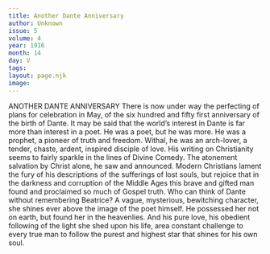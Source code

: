 ```yaml
---
title: Another Dante Anniversary
author: Unknown
issue: 5
volume: 4
year: 1916
month: 14
day: V
tags:
layout: page.njk
image:
---
```

ANOTHER DANTE ANNIVERSARY       There is now under way the perfecting of plans for celebration in May, of the six hundred and fifty first anniversary of the birth of Dante. It may be said that the world’s interest in Dante is far more than interest in a poet. He was a poet, but he was more. He was a prophet, a pioneer of truth and freedom. Withal, he was an arch-lover, a tender, chaste, ardent, inspired disciple of love.       His writing on Christianity seems to fairly sparkle in the lines of Divine Comedy. The atonement salvation by Christ alone, he saw and announced. Modern Christians lament the fury of his descriptions of the sufferings of lost souls, but rejoice that in the darkness and corruption of the Middle Ages this brave and gifted man found and proclaimed so much of Gospel truth.       Who can think of Dante without remembering Beatrice? A vague, mysterious, bewitching character, she shines ever above the image of the poet himself. He possessed her not on earth, but found her in the heavenlies. And his pure love, his obedient following of the light she shed upon his life, area constant challenge to every true man to follow the purest and highest star that shines for his own soul. 

